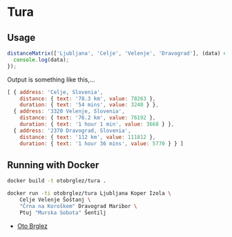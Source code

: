 # Tura

## Usage

```javascript
distanceMatrix(['Ljubljana', 'Celje', 'Velenje', 'Dravograd'], (data) => {
  console.log(data);
});
```

Output is something like this,...

```javascript
[ { address: 'Celje, Slovenia',
    distance: { text: '78.3 km', value: 78263 },
    duration: { text: '54 mins', value: 3240 } },
  { address: '3320 Velenje, Slovenia',
    distance: { text: '76.2 km', value: 76192 },
    duration: { text: '1 hour 1 min', value: 3668 } },
  { address: '2370 Dravograd, Slovenia',
    distance: { text: '112 km', value: 111812 },
    duration: { text: '1 hour 36 mins', value: 5770 } } ]
```

## Running with Docker

```bash
docker build -t otobrglez/tura .

docker run -ti otobrglez/tura Ljubljana Koper Izola \
    Celje Velenje Šoštanj \
    "Črna na Koroškem" Dravograd Maribor \
    Ptuj "Murska Sobota" Šentilj
```


- [Oto Brglez](https://github.com/otobrglez)
